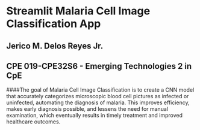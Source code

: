# Streamlit Malaria Cell Image Classification App
## Jerico M. Delos Reyes Jr.

## CPE 019-CPE32S6 - Emerging Technologies 2 in CpE

####The goal of Malaria Cell Image Classification is to create a CNN model that accurately categorizes microscopic blood cell pictures as infected or uninfected, automating the diagnosis of malaria. This improves efficiency, makes early diagnosis possible, and lessens the need for manual examination, which eventually results in timely treatment and improved healthcare outcomes.
